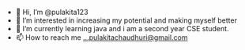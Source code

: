 - 👋 Hi, I’m @pulakita123
- 👀 I’m interested in increasing my potential and making myself better 
- 🌱 I’m currently learning java and i am a second year CSE student.
- 📫 How to reach me ...pulakitachaudhuri@gmail.com

<!---
pulakita123/pulakita123 is a ✨ special ✨ repository because its `README.md` (this file) appears on your GitHub profile.
You can click the Preview link to take a look at your changes.
--->
